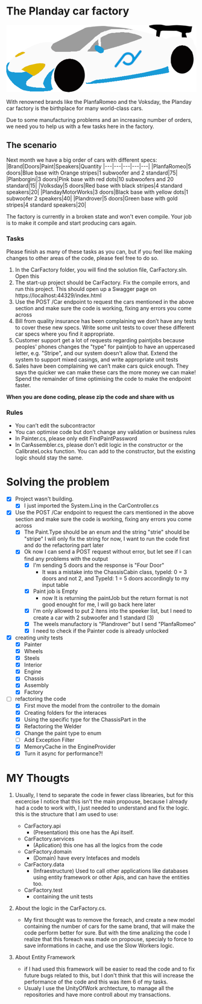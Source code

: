 # The Planday car factory

![A very fast looking car](planborgini.png)

With renowned brands like the PlanfaRomeo and the Voksday, the Planday car factory is the birthplace for many world-class cars.

Due to some manufacturing problems and an increasing number of orders, we need you to help us with a few tasks here in the factory.

## The scenario

Next month we have a big order of cars with different specs:
|Brand|Doors|Paint|Speakers|Quantity
|---|---|---|---|---|
|PlanfaRomeo|5 doors|Blue base with Orange stripes|1 subwoofer and 2 standard|75|
|Planborgini|3 doors|Pink base with red dots|10 subwoofers and 20 standard|15|
|Volksday|5 doors|Red base with black stripes|4 standard speakers|20|
|PlandayMotorWorks|3 doors|Black base with yellow dots|1 subwoofer 2 speakers|40|
|Plandrover|5 doors|Green base with gold stripes|4 standard speakers|20|

The factory is currently in a broken state and won't even compile. Your job is to make it compile and start producing cars again.

### Tasks
Please finish as many of these tasks as you can, but if you feel like making changes to other areas of the code, please feel free to do so.
1. In the CarFactory folder, you will find the solution file, CarFactory.sln. Open this
2. The start-up project should be CarFactory. Fix the compile errors, and run this project. This should open up a Swagger page on https://localhost:44329/index.html
3. Use the POST /Car endpoint to request the cars mentioned in the above section and make sure the code is working, fixing any errors you come across
4. Bill from quality insurance has been complaining we don’t have any tests to cover these new specs.
Write some unit tests to cover these different car specs where you find it appropriate.
5. Customer support get a lot of requests regarding paintjobs because peoples' phones changes the "type" for paintjob to have an uppercased letter, e.g. "Stripe", and our system doesn't allow that. Extend the system to support mixed casings, and write appropriate unit tests
6. Sales have been complaining we can’t make cars quick enough. They says the quicker we can make these cars the more money we can make! 
Spend the remainder of time optimising the code to make the endpoint faster. 
     
**When you are done coding, please zip the code and share with us**

### Rules
- You can’t edit the subcontractor 
- You can optimise code but don’t change any validation or business rules 
- In Painter.cs, please only edit FindPaintPassword 
- In CarAssembler.cs, please don't edit logic in the constructor or the CalibrateLocks function. You can add to the constructor, but the existing logic should stay the same.

# Solving the problem
 - [x] Project wasn't building.
   - [x] I just imported the System.Linq in the CarController.cs
 - [x] Use the POST /Car endpoint to request the cars mentioned in the above section and make sure the code is working, fixing any errors you come across
   - [x] The Paint.Type should be an enum and the string "strie" should be "stripe" I will only fix the string for now, I want to run the code first and do the refactoring part later
   - [x] Ok now I can send a POST request without error, but let see if I can find any problems with the output
      - [x] I'm sending 5 doors and the response is "Four Door"
         - It was a mistake into the ChassisCabin class, typeId: 0 = 3 doors and not 2, and TypeId: 1 = 5 doors accordingly to my input table
      - [x] Paint job is Empty
         - now It is returning  the paintJob but the return format is not good enought for me, I will go back here later
      - [x] I'm only allowed to put 2 itens into the speeker list, but I need to create a car with 2 subwoofer and 1 standard (3)
      - [x] The weels manufactory is "Plandrover" but I send "PlanfaRomeo"
      - [x] I need to check if the Painter code is already unlocked
 - [x] creating unity tests
      - [x] Painter
      - [x] Wheels
      - [x] Steels
      - [x] Interior
      - [x] Engine
      - [x] Chassis
      - [x] Assembly
      - [x] Factory
 - [ ] refactoring the code
      - [x] First move the model from the controller to the domain
      - [x] Creating folders for the interaces
      - [x] Using the specific type for the ChassisPart in the 
      - [x] Refactoring the Welder
      - [x] Change the paint type to enum
      - [ ] Add Exception Filter
      - [x] MemoryCache in the EngineProvider
      - [x] Turn it async for performance?!

# **MY Thougts**
1. Usually, I tend to separate the code in fewer class librearies, but for this excercise I notice that this isn't the main propouse, because I already had a code to work with, I just needed to understand and fix the logic.
   this is the structure that I am used to use:
   - CarFactory.api
      - (Presentation) this one has the Api itself.
   - CarFactory.services
      - (Aplication) this one has all the logics from the code 
   - CarFactory.domain
      - (Domain) have every Intefaces and models
   - CarFactory.data
      - (Infraestructure) Used to call other applications like databases using entity framework or other Apis, and can have the entities too.
   - CarFactory.test
      - containing the unit tests

2. About the logic in the CarFactory.cs.
   - My first thought was to remove the foreach, and create a new model containing the number of cars for the same brand, that will make the code perform better for sure. But with the time analizing the code I realize that
   this foreach was made on propouse, specialy to force to save informations in cache, and use the Slow Workers logic.

3. About Entity Framework
   - if I had used this framework will be easier to read the code and to fix future bugs related to this, but I don't think that this will increase the performance of the code and this was item 6 of my tasks.
   - Usualy I use the UnityOfWork archtecture, to manage all the repositories and have more controll about my transactions.



   
